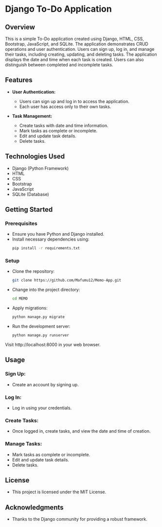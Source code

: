 # Django To-Do Application

## Overview

This is a simple To-Do application created using Django, HTML, CSS, Bootstrap, JavaScript, and SQLite. The application demonstrates CRUD operations and user authentication. Users can sign up, log in, and manage their tasks, including creating, updating, and deleting tasks. The application displays the date and time when each task is created. Users can also distinguish between completed and incomplete tasks.

## Features

- **User Authentication:**
  - Users can sign up and log in to access the application.
  - Each user has access only to their own tasks.

- **Task Management:**
  - Create tasks with date and time information.
  - Mark tasks as complete or incomplete.
  - Edit and update task details.
  - Delete tasks.

## Technologies Used

- Django (Python Framework)
- HTML
- CSS
- Bootstrap
- JavaScript
- SQLite (Database)

## Getting Started

### Prerequisites

- Ensure you have Python and Django installed.
- Install necessary dependencies using:
  ```bash
  pip install -r requirements.txt
### Setup
- Clone the repository:
  ```bash
  git clone https://github.com/Mafumu12/Memo-App.git

- Change into the project directory:
  ```bash
  cd MEMO

- Apply migrations:
  ```bash
  python manage.py migrate

- Run the development server:
  ```bash
  python manage.py runserver

Visit http://localhost:8000 in your web browser.

## Usage
### Sign Up:

 - Create an account by signing up.
### Log In:

 - Log in using your credentials.
### Create Tasks:
 - Once logged in, create tasks, and view the date and time of creation.
### Manage Tasks:

 - Mark tasks as complete or incomplete.
 - Edit and update task details.
 - Delete tasks.

## License
 - This project is licensed under the MIT License.

## Acknowledgments
 - Thanks to the Django community for providing a robust framework.


